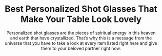 ---
layout: post
title: Best Personalized Shot Glasses That Make Your Table Look Lovely
subtitle: Personalized shot glasses are the pieces of spiritual energy in this heaven and earth that have crystallized. That’s why this is a message from the universe that you have to take a look at every item listed right here and give them to your beloved partner right now.
header-img: "img/post/2023/09/copied/medium_Personalized_Shot_Glasses_7fcf6adcb1.jpg"
header-style: text
permalink: "/personalized-shot-glasses/"
catalog: true
tags:
  - Recipients 
  - Men
---   